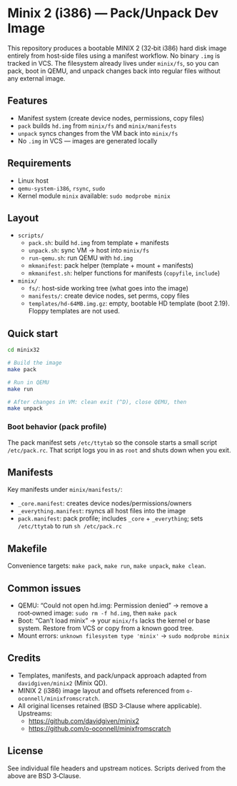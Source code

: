 # Minix 2 (i386) — Pack/Unpack Dev Image

This repository produces a bootable MINIX 2 (32‑bit i386) hard disk image entirely from host‑side files using a manifest workflow. No binary `.img` is tracked in VCS. The filesystem already lives under `minix/fs`, so you can pack, boot in QEMU, and unpack changes back into regular files without any external image.

## Features
- Manifest system (create device nodes, permissions, copy files)
- `pack` builds `hd.img` from `minix/fs` and `minix/manifests`
- `unpack` syncs changes from the VM back into `minix/fs`
- No `.img` in VCS — images are generated locally

## Requirements
- Linux host
- `qemu-system-i386`, `rsync`, `sudo`
- Kernel module `minix` available: `sudo modprobe minix`

## Layout
- `scripts/`
  - `pack.sh`: build `hd.img` from template + manifests
  - `unpack.sh`: sync VM → host into `minix/fs`
  - `run-qemu.sh`: run QEMU with `hd.img`
  - `mkmanifest`: pack helper (template + mount + manifests)
  - `mkmanifest.sh`: helper functions for manifests (`copyfile`, `include`)
- `minix/`
  - `fs/`: host‑side working tree (what goes into the image)
  - `manifests/`: create device nodes, set perms, copy files
  - `templates/hd-64MB.img.gz`: empty, bootable HD template (boot 2.19). Floppy templates are not used.

## Quick start
```bash
cd minix32

# Build the image
make pack

# Run in QEMU
make run

# After changes in VM: clean exit (^D), close QEMU, then
make unpack
```

### Boot behavior (pack profile)
The pack manifest sets `/etc/ttytab` so the console starts a small script `/etc/pack.rc`. That script logs you in as `root` and shuts down when you exit.

## Manifests
Key manifests under `minix/manifests/`:
- `_core.manifest`: creates device nodes/permissions/owners
- `_everything.manifest`: rsyncs all host files into the image
- `pack.manifest`: pack profile; includes `_core` + `_everything`; sets `/etc/ttytab` to run `sh /etc/pack.rc`

## Makefile
Convenience targets: `make pack`, `make run`, `make unpack`, `make clean`.

## Common issues
- QEMU: “Could not open hd.img: Permission denied” → remove a root‑owned image: `sudo rm -f hd.img`, then `make pack`
- Boot: “Can’t load minix” → your `minix/fs` lacks the kernel or base system. Restore from VCS or copy from a known good tree.
- Mount errors: `unknown filesystem type 'minix'` → `sudo modprobe minix`

## Credits
- Templates, manifests, and pack/unpack approach adapted from `davidgiven/minix2` (Minix QD).
- MINIX 2 (i386) image layout and offsets referenced from `o-oconnell/minixfromscratch`.
- All original licenses retained (BSD 3‑Clause where applicable). Upstreams:
  - https://github.com/davidgiven/minix2
  - https://github.com/o-oconnell/minixfromscratch

## License
See individual file headers and upstream notices. Scripts derived from the above are BSD 3‑Clause.

